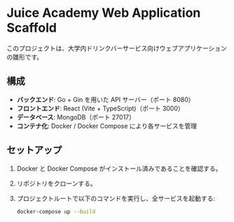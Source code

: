 # Juice Academy Web Application Scaffold

このプロジェクトは、大学内ドリンクバーサービス向けウェブアプリケーションの雛形です。

## 構成

- **バックエンド**: Go + Gin を用いた API サーバー（ポート 8080）
- **フロントエンド**: React (Vite + TypeScript)（ポート 3000）
- **データベース**: MongoDB（ポート 27017）
- **コンテナ化**: Docker / Docker Compose により各サービスを管理

## セットアップ

1. Docker と Docker Compose がインストール済みであることを確認する。
2. リポジトリをクローンする。
3. プロジェクトルートで以下のコマンドを実行し、全サービスを起動する:

   ```bash
   docker-compose up --build